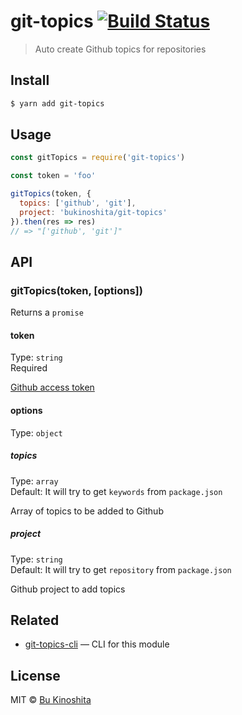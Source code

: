 # git-topics [![Build Status](https://travis-ci.org/bukinoshita/git-topics.svg?branch=master)](https://travis-ci.org/bukinoshita/git-topics)

> Auto create Github topics for repositories


## Install

```bash
$ yarn add git-topics
```


## Usage

```js
const gitTopics = require('git-topics')

const token = 'foo'

gitTopics(token, {
  topics: ['github', 'git'],
  project: 'bukinoshita/git-topics'
}).then(res => res)
// => "['github', 'git']"
```


## API

### gitTopics(token, [options])

Returns a `promise`

#### token

Type: `string`<br/>
Required

[Github access token](https://help.github.com/articles/creating-a-personal-access-token-for-the-command-line/)

#### options

Type: `object`

#####  topics

Type: `array`<br/>
Default: It will try to get `keywords` from `package.json`

Array of topics to be added to Github

##### project

Type: `string`<br/>
Default: It will try to get `repository` from `package.json`

Github project to add topics


## Related

- [git-topics-cli](https://github.com/bukinoshita/git-topics-cli) — CLI for this module


## License

MIT © [Bu Kinoshita](https://bukinoshita.io)
